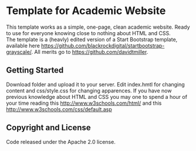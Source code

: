 # Template for Academic Website

This template works as a simple, one-page, clean academic website. Ready to use for everyone knowing close to nothing about HTML and CSS.    
The template  is a (heavly) edited version of a Start Bootstrap template, available here https://github.com/blackrockdigital/startbootstrap-grayscale/. All merits go to https://github.com/davidtmiller.

## Getting Started

Download folder and upload it to your server. Edit index.hmtl for changing content and css/style.css for changing apparences. If you have now previous knowledge about HTML and CSS you may one to spend a hour of your time reading this http://www.w3schools.com/html/ and this http://www.w3schools.com/css/default.asp

## Copyright and License

Code released under the Apache 2.0 license.

